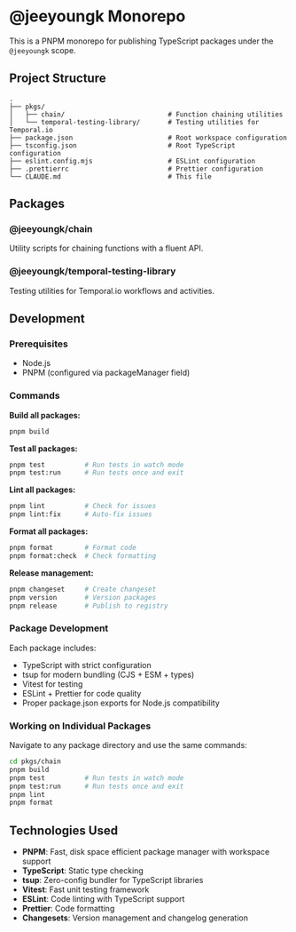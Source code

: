 # @jeeyoungk Monorepo

This is a PNPM monorepo for publishing TypeScript packages under the `@jeeyoungk` scope.

## Project Structure

```
.
├── pkgs/
│   ├── chain/                          # Function chaining utilities
│   └── temporal-testing-library/       # Testing utilities for Temporal.io
├── package.json                        # Root workspace configuration
├── tsconfig.json                       # Root TypeScript configuration
├── eslint.config.mjs                   # ESLint configuration
├── .prettierrc                         # Prettier configuration
└── CLAUDE.md                           # This file
```

## Packages

### @jeeyoungk/chain
Utility scripts for chaining functions with a fluent API.

### @jeeyoungk/temporal-testing-library
Testing utilities for Temporal.io workflows and activities.

## Development

### Prerequisites
- Node.js
- PNPM (configured via packageManager field)

### Commands

**Build all packages:**
```bash
pnpm build
```

**Test all packages:**
```bash
pnpm test          # Run tests in watch mode
pnpm test:run      # Run tests once and exit
```

**Lint all packages:**
```bash
pnpm lint          # Check for issues
pnpm lint:fix      # Auto-fix issues
```

**Format all packages:**
```bash
pnpm format        # Format code
pnpm format:check  # Check formatting
```

**Release management:**
```bash
pnpm changeset     # Create changeset
pnpm version       # Version packages
pnpm release       # Publish to registry
```

### Package Development

Each package includes:
- TypeScript with strict configuration
- tsup for modern bundling (CJS + ESM + types)
- Vitest for testing
- ESLint + Prettier for code quality
- Proper package.json exports for Node.js compatibility

### Working on Individual Packages

Navigate to any package directory and use the same commands:
```bash
cd pkgs/chain
pnpm build
pnpm test          # Run tests in watch mode
pnpm test:run      # Run tests once and exit
pnpm lint
pnpm format
```

## Technologies Used

- **PNPM**: Fast, disk space efficient package manager with workspace support
- **TypeScript**: Static type checking
- **tsup**: Zero-config bundler for TypeScript libraries
- **Vitest**: Fast unit testing framework
- **ESLint**: Code linting with TypeScript support
- **Prettier**: Code formatting
- **Changesets**: Version management and changelog generation